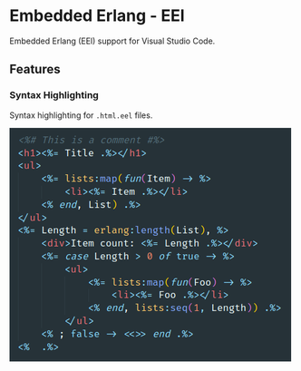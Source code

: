 # Embedded Erlang - EEl

Embedded Erlang (EEl) support for Visual Studio Code.

## Features

### Syntax Highlighting

Syntax highlighting for `.html.eel` files.

![Syntax Highlighting](images/syntax-highlighting.png)
